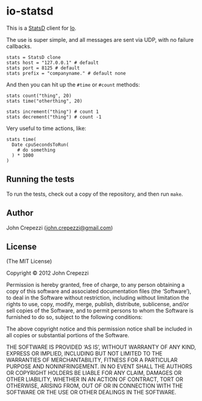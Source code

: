 # io-statsd

This is a [StatsD](https://github.com/etsy/statsd)
client for [Io](http://www.iolanguage.com/).

The use is super simple, and all messages are sent via UDP,
with no failure callbacks.

``` io
stats = StatsD clone
stats host = "127.0.0.1" # default
stats port = 8125 # default
stats prefix = "companyname." # default none
```

And then you can hit up the `#time` or `#count` methods:

``` io
stats count("thing", 20)
stats time("otherthing", 20)

stats increment("thing") # count 1
stats decrement("thing") # count -1
```

Very useful to time actions, like:

``` io
stats time(
  Date cpuSecondsToRun(
    # do something
  ) * 1000
)
```

## Running the tests

To run the tests, check out a copy of the repository, and then run `make`.

## Author

John Crepezzi (john.crepezzi@gmail.com)

## License

(The MIT License)

Copyright © 2012 John Crepezzi

Permission is hereby granted, free of charge, to any person obtaining a copy of
this software and associated documentation files (the ‘Software’), to deal in
the Software without restriction, including without limitation the rights to
use, copy, modify, merge, publish, distribute, sublicense, and/or sell copies
of the Software, and to permit persons to whom the Software is furnished to do
so, subject to the following conditions:

The above copyright notice and this permission notice shall be included in all
copies or substantial portions of the Software.

THE SOFTWARE IS PROVIDED ‘AS IS’, WITHOUT WARRANTY OF ANY KIND, EXPRESS OR
IMPLIED, INCLUDING BUT NOT LIMITED TO THE WARRANTIES OF MERCHANTABILITY,
FITNESS FOR A PARTICULAR PURPOSE AND NONINFRINGEMENT. IN NO EVENT SHALL THE
AUTHORS OR COPYRIGHT HOLDERS BE LIABLE FOR ANY CLAIM, DAMAGES OR OTHER
LIABILITY, WHETHER IN AN ACTION OF CONTRACT, TORT OR OTHERWISE, ARISING FROM,
OUT OF OR IN CONNECTION WITH THE SOFTWARE OR THE USE OR OTHER DEALINGS IN THE
SOFTWARE.
